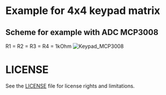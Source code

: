# Example for 4x4 keypad matrix

## Scheme for example with ADC MCP3008
R1 = R2 = R3 = R4 = 1kOhm 
![Keypad_MCP3008](https://github.com/StMaHa/raspberry-examples/blob/master/4x4_matrix_keypad/Keypad_MCP3008.png)

# LICENSE

See the [LICENSE](LICENSE.md) file for license rights and limitations.
